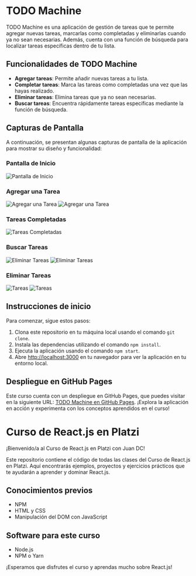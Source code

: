 # TODO Machine

TODO Machine es una aplicación de gestión de tareas que te permite agregar nuevas tareas, marcarlas como completadas y eliminarlas cuando ya no sean necesarias. Además, cuenta con una función de búsqueda para localizar tareas específicas dentro de tu lista.

## Funcionalidades de TODO Machine

- **Agregar tareas**: Permite añadir nuevas tareas a tu lista.
- **Completar tareas**: Marca las tareas como completadas una vez que las hayas realizado.
- **Eliminar tareas**: Elimina tareas que ya no sean necesarias.
- **Buscar tareas**: Encuentra rápidamente tareas específicas mediante la función de búsqueda.

## Capturas de Pantalla

A continuación, se presentan algunas capturas de pantalla de la aplicación para mostrar su diseño y funcionalidad:

### Pantalla de Inicio

![Pantalla de Inicio](src/images/0.png)

### Agregar una Tarea

![Agregar una Tarea](src/images/2.png)
![Agregar una Tarea](src/images/3.png)

### Tareas Completadas

![Tareas Completadas](src/images/10.png)

### Buscar Tareas

![Eliminar Tareas](src/images/13.png)
![Eliminar Tareas](src/images/14.png)

### Eliminar Tareas

![<Eliminar> Tareas](src/images/15.png)
![<Eliminar> Tareas](src/images/16.png)

## Instrucciones de inicio

Para comenzar, sigue estos pasos:

1. Clona este repositorio en tu máquina local usando el comando `git clone`.
2. Instala las dependencias utilizando el comando `npm install`.
3. Ejecuta la aplicación usando el comando `npm start`.
4. Abre [http://localhost:3000](http://localhost:3000) en tu navegador para ver la aplicación en tu entorno local.

## Despliegue en GitHub Pages

Este curso cuenta con un despliegue en GitHub Pages, que puedes visitar en la siguiente URL: [TODO Machine en GitHub Pages](https://sbellido.github.io/todo-machine/). ¡Explora la aplicación en acción y experimenta con los conceptos aprendidos en el curso!

# Curso de React.js en Platzi

¡Bienvenido/a al Curso de React.js en Platzi con Juan DC!

Este repositorio contiene el código de todas las clases del Curso de React.js en Platzi. Aquí encontrarás ejemplos, proyectos y ejercicios prácticos que te ayudarán a aprender y dominar React.js.

## Conocimientos previos

- NPM
- HTML y CSS
- Manipulación del DOM con JavaScript

## Software para este curso

- Node.js
- NPM o Yarn

¡Esperamos que disfrutes el curso y aprendas mucho sobre React.js!
